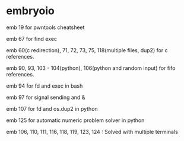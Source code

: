 # embryoio

emb 19 for pwntools cheatsheet

emb 67 for find exec

emb 60(c redirection), 71, 72, 73, 75, 118(multiple files, dup2) for c references.

emb 90, 93, 103 - 104(python), 106(python and random input) for fifo references.

emb 94 for fd and exec in bash

emb 97 for signal sending and &

emb 107 for fd and os.dup2 in python

emb 125 for automatic numeric problem solver in python



emb 106, 110, 111, 116, 118, 119, 123, 124 : Solved with multiple terminals
